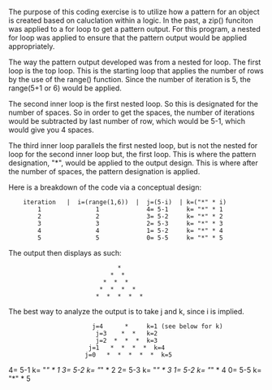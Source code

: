 The purpose of this coding exercise is to utilize how a pattern for an object is created based on caluclation within a logic. In the past, a zip() funciton was applied to a for loop to get a pattern output. For this program, a nested for loop was applied to ensure  that the pattern output would be applied appropriately. 

The way the pattern output developed was from a nested for loop. The first loop is the top loop. This is the starting loop that applies the number of rows by the use of the range() function. Since the number of iteration is 5, the range(5+1 or 6) would be applied. 

The second inner loop is the first nested loop. So this is designated for the number of spaces. So in order to get the spaces, the number of iterations would be subtracted by last number of row, which would be 5-1, which would give you 4 spaces.

The third inner loop parallels the first nested loop, but is not the nested for loop for the second inner loop but, the first loop. This is where the pattern designation, "*", would be applied to the output design. This is where after the number of spaces, the pattern designation is applied. 

Here is a breakdown of the code via a conceptual design:

        iteration   |  i=(range(1,6))  |  j=(5-i)  | k=("*" * i)
            1               1             4= 5-1     k= "*" * 1
            2               2             3= 5-2     k= "*" * 2    
            3               3             2= 5-3     k= "*" * 3
            4               4             1= 5-2     k= "*" * 4
            5               5             0= 5-5     k= "*" * 5

The output then displays as such:

                                  *  
                                *  *  
                              *  *  *  
                             *  *  *  *  
                            *  *  *  *  *  

The best way to analyze the output is to take j and k, since i is implied. 

                           j=4      *     k=1 (see below for k)
                            j=3    *  *   k=2
                            j=2  *  *  *  k=3
                          j=1   *  *  *  *  k=4
                         j=0   *  *  *  *  *  k=5
                            
4= 5-1     k= "*" * 1
3= 5-2     k= "*" * 2 
2= 5-3     k= "*" * 3
1= 5-2     k= "*" * 4
0= 5-5     k= "*" * 5

